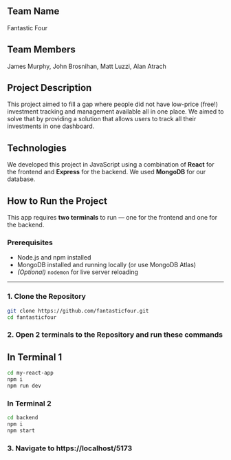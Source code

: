 ## Team Name
Fantastic Four

## Team Members
James Murphy, John Brosnihan, Matt Luzzi, Alan Atrach

## Project Description
This project aimed to fill a gap where people did not have low-price (free!) investment tracking and management available all in one place. We aimed to solve that by providing a solution that allows users to track all their investments in one dashboard.

## Technologies
We developed this project in JavaScript using a combination of **React** for the frontend and **Express** for the backend. We used **MongoDB** for our database.

## How to Run the Project
This app requires **two terminals** to run — one for the frontend and one for the backend.

### Prerequisites
- Node.js and npm installed  
- MongoDB installed and running locally (or use MongoDB Atlas)  
- *(Optional)* `nodemon` for live server reloading

---

### 1. Clone the Repository
```bash
git clone https://github.com/fantasticfour.git
cd fantasticfour
```

### 2. Open 2 terminals to the Repository and run these commands

## In Terminal 1
```bash
cd my-react-app
npm i
npm run dev
```

### In Terminal 2
```bash
cd backend
npm i
npm start
```

### 3. Navigate to https://localhost/5173
